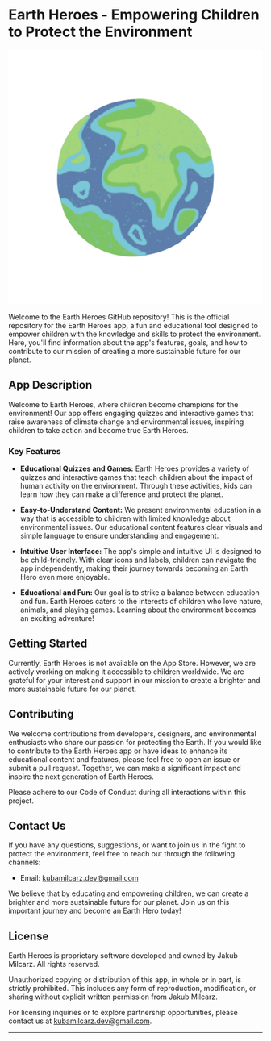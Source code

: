 # Earth Heroes - Empowering Children to Protect the Environment

![Earth Heroes Logo](https://github.com/kubamilcarz/Earth-Heroes/blob/main/Earth%20Heroes/Assets.xcassets/AppIcon.appiconset/heroes%20logo.png)

Welcome to the Earth Heroes GitHub repository! This is the official repository for the Earth Heroes app, a fun and educational tool designed to empower children with the knowledge and skills to protect the environment. Here, you'll find information about the app's features, goals, and how to contribute to our mission of creating a more sustainable future for our planet.

## App Description

Welcome to Earth Heroes, where children become champions for the environment! Our app offers engaging quizzes and interactive games that raise awareness of climate change and environmental issues, inspiring children to take action and become true Earth Heroes.

### Key Features

- **Educational Quizzes and Games:** Earth Heroes provides a variety of quizzes and interactive games that teach children about the impact of human activity on the environment. Through these activities, kids can learn how they can make a difference and protect the planet.

- **Easy-to-Understand Content:** We present environmental education in a way that is accessible to children with limited knowledge about environmental issues. Our educational content features clear visuals and simple language to ensure understanding and engagement.

- **Intuitive User Interface:** The app's simple and intuitive UI is designed to be child-friendly. With clear icons and labels, children can navigate the app independently, making their journey towards becoming an Earth Hero even more enjoyable.

- **Educational and Fun:** Our goal is to strike a balance between education and fun. Earth Heroes caters to the interests of children who love nature, animals, and playing games. Learning about the environment becomes an exciting adventure!

## Getting Started

Currently, Earth Heroes is not available on the App Store. However, we are actively working on making it accessible to children worldwide. We are grateful for your interest and support in our mission to create a brighter and more sustainable future for our planet.

## Contributing

We welcome contributions from developers, designers, and environmental enthusiasts who share our passion for protecting the Earth. If you would like to contribute to the Earth Heroes app or have ideas to enhance its educational content and features, please feel free to open an issue or submit a pull request. Together, we can make a significant impact and inspire the next generation of Earth Heroes.

Please adhere to our Code of Conduct during all interactions within this project.

## Contact Us

If you have any questions, suggestions, or want to join us in the fight to protect the environment, feel free to reach out through the following channels:

- Email: kubamilcarz.dev@gmail.com

We believe that by educating and empowering children, we can create a brighter and more sustainable future for our planet. Join us on this important journey and become an Earth Hero today!

## License

Earth Heroes is proprietary software developed and owned by Jakub Milcarz. All rights reserved.

Unauthorized copying or distribution of this app, in whole or in part, is strictly prohibited. This includes any form of reproduction, modification, or sharing without explicit written permission from Jakub Milcarz.

For licensing inquiries or to explore partnership opportunities, please contact us at kubamilcarz.dev@gmail.com.

---
